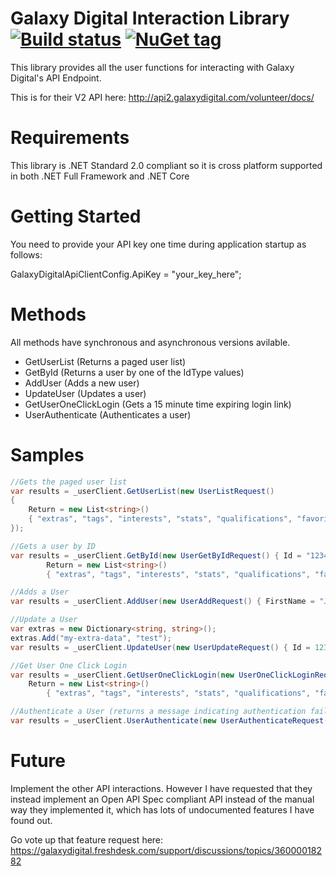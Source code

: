 ﻿# Galaxy Digital Interaction Library [![Build status](https://ci.appveyor.com/api/projects/status/hitn2ovkjxy5lnrm/branch/main?svg=true)](https://ci.appveyor.com/project/xantari/galaxy-digital-api-client/branch/main) [![NuGet tag](https://img.shields.io/badge/nuget-Galaxy.Digital.Api.Client-blue.svg)](https://www.nuget.org/packages?q=Galaxy.Digital.Api.Client)

This library provides all the user functions for interacting with Galaxy Digital's API Endpoint.

This is for their V2 API here: http://api2.galaxydigital.com/volunteer/docs/

# Requirements

This library is .NET Standard 2.0 compliant so it is cross platform supported in both .NET Full Framework and .NET Core

# Getting Started

You need to provide your API key one time during application startup as follows:

GalaxyDigitalApiClientConfig.ApiKey = "your_key_here";

# Methods

All methods have synchronous and asynchronous versions avilable.

- GetUserList (Returns a paged user list)
- GetById (Returns a user by one of the IdType values)
- AddUser (Adds a new user)
- UpdateUser (Updates a user)
- GetUserOneClickLogin (Gets a 15 minute time expiring login link)
- UserAuthenticate (Authenticates a user)

# Samples

```cs
//Gets the paged user list
var results = _userClient.GetUserList(new UserListRequest()
{
    Return = new List<string>()
    { "extras", "tags", "interests", "stats", "qualifications", "favoriteAgencies", "registration", "skills" }
});

//Gets a user by ID
var results = _userClient.GetById(new UserGetByIdRequest() { Id = "123456", IdType = "id",
        Return = new List<string>()
        { "extras", "tags", "interests", "stats", "qualifications", "favoriteAgencies", "registration", "skills" }});

//Adds a User
var results = _userClient.AddUser(new UserAddRequest() { FirstName = "John", LastName = "Smith", Email = "foo@bar.net", Password = "1234", Status = "Active" });

//Update a User
var extras = new Dictionary<string, string>();
extras.Add("my-extra-data", "test");
var results = _userClient.UpdateUser(new UserUpdateRequest() { Id = 123456, ReferenceId = "123456", State = "MN", Postal = "56601-1234", Gender = "M", ExtraAdd = extras });

//Get User One Click Login
var results = _userClient.GetUserOneClickLogin(new UserOneClickLoginRequest() { Id = 123456,
    Return = new List<string>()
        { "extras", "tags", "interests", "stats", "qualifications", "favoriteAgencies", "registration", "skills" }});

//Authenticate a User (returns a message indicating authentication failure if it does not succeed)
var results = _userClient.UserAuthenticate(new UserAuthenticateRequest() { Email = "foo@bar.com", Password = "1234" });
```

# Future

Implement the other API interactions. However I have requested that they instead implement an Open API Spec compliant API instead of the manual way they implemented it, which has lots of 
undocumented features I have found out.

Go vote up that feature request here: https://galaxydigital.freshdesk.com/support/discussions/topics/36000018282
